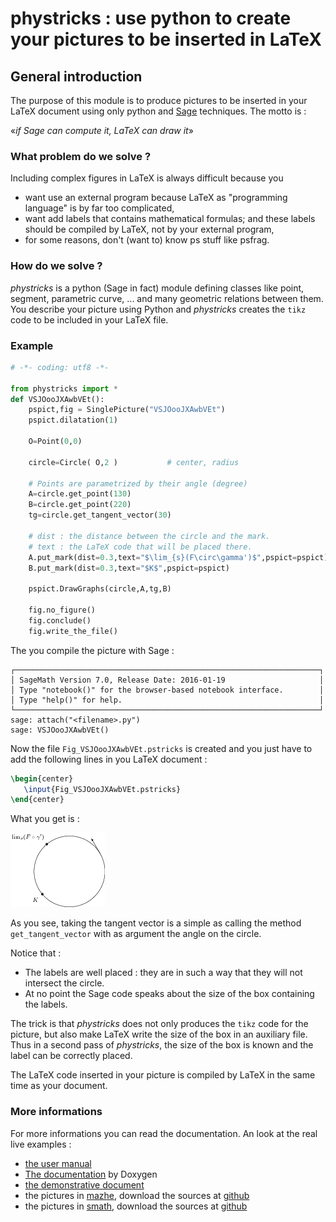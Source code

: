 # phystricks : use python to create your pictures to be inserted in LaTeX

## General introduction

The purpose of this module is to produce pictures to be inserted in your LaTeX document using only python and [Sage](http://sagemath.org) techniques. The motto is :

«*if Sage can compute it, LaTeX can draw it*» 


### What problem do we solve ?

Including complex figures in LaTeX is always difficult because you 

* want use an external program because LaTeX as "programming language" is by far too complicated,
* want add labels that contains mathematical formulas; and these labels should be compiled by LaTeX, not by your external program,
* for some reasons, don't (want to) know ps stuff like psfrag.

### How do we solve ?

*phystricks* is a python (Sage in fact) module defining classes like point, segment, parametric curve, ... and many geometric relations between them. You describe your picture using Python and *phystricks* creates the `tikz` code to be included in your LaTeX file.

### Example

```python
# -*- coding: utf8 -*-

from phystricks import *
def VSJOooJXAwbVEt():
    pspict,fig = SinglePicture("VSJOooJXAwbVEt")
    pspict.dilatation(1)

    O=Point(0,0)

    circle=Circle( O,2 )           # center, radius

    # Points are parametrized by their angle (degree)
    A=circle.get_point(130)
    B=circle.get_point(220)
    tg=circle.get_tangent_vector(30)  

    # dist : the distance between the circle and the mark.
    # text : the LaTeX code that will be placed there.
    A.put_mark(dist=0.3,text="$\lim_{s}(F\circ\gamma')$",pspict=pspict)
    B.put_mark(dist=0.3,text="$K$",pspict=pspict)

    pspict.DrawGraphs(circle,A,tg,B)

    fig.no_figure()
    fig.conclude()
    fig.write_the_file()
```

The you compile the picture with Sage :

```
┌────────────────────────────────────────────────────────────────────┐
│ SageMath Version 7.0, Release Date: 2016-01-19                     │
│ Type "notebook()" for the browser-based notebook interface.        │
│ Type "help()" for help.                                            │
└────────────────────────────────────────────────────────────────────┘
sage: attach("<filename>.py")
sage: VSJOooJXAwbVEt()
```

Now the file `Fig_VSJOooJXAwbVEt.pstricks` is created and you just have to add the following lines in you LaTeX document :

```latex
\begin{center}
   \input{Fig_VSJOooJXAwbVEt.pstricks}
\end{center}
```
What you get is :

![Alt text](pictures/example1.png)

As you see, taking the tangent vector is a simple as calling the method `get_tangent_vector` with as argument the angle on the circle.

Notice that :

* The labels are well placed : they are in such a way that they will not intersect the circle.
* At no point the Sage code speaks about the size of the box containing the labels.

The trick is that *phystricks* does not only produces the `tikz` code for the picture, but also make LaTeX write the size of the box in an auxiliary file. Thus in a second pass of *phystricks*, the size of the box is known and the label can be correctly placed.

The LaTeX code inserted in your picture is compiled by LaTeX in the same time as your document.

### More informations


For more informations you can read the documentation. An look at the real live examples :

* [the user manual](http://laurent.claessens-donadello.eu/pdf/phystricks-doc.pdf)
* [The documentation](http://laurent.claessens-donadello.eu/phystricks/html/index.html) by Doxygen
* [the demonstrative document](http://laurent.claessens-donadello.eu/pdf/phystricks-demo.pdf)
* the pictures in [mazhe](http://laurent.claessens-donadello.eu/pdf/mazhe.pdf), download the sources at [github](https://github.com/LaurentClaessens/mazhe)
* the pictures in [smath](http://laurent.claessens-donadello.eu/pdf/smath.pdf), download the sources at [github](https://github.com/LaurentClaessens/smath)


